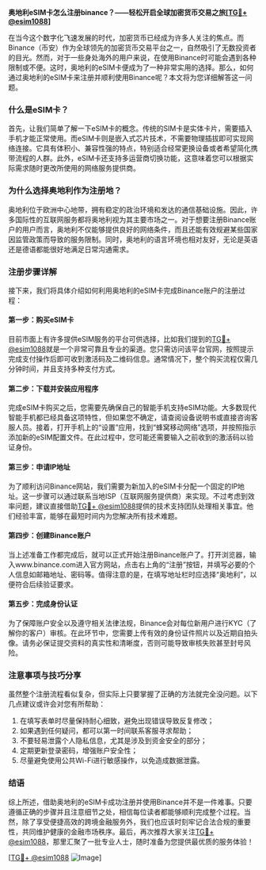 **奥地利eSIM卡怎么注册binance？——轻松开启全球加密货币交易之旅[[TG💪+ @esim1088](https://t.me/s/esim1088)]**

在当今这个数字化飞速发展的时代，加密货币已经成为许多人关注的焦点。而Binance（币安）作为全球领先的加密货币交易平台之一，自然吸引了无数投资者的目光。然而，对于一些身处海外的用户来说，在使用Binance时可能会遇到各种限制或不便。这时，奥地利的eSIM卡便成为了一种非常实用的选择。那么，如何通过奥地利的eSIM卡来注册并顺利使用Binance呢？本文将为您详细解答这一问题。

### 什么是eSIM卡？

首先，让我们简单了解一下eSIM卡的概念。传统的SIM卡是实体卡片，需要插入手机才能正常使用。而eSIM卡则是嵌入式芯片技术，不需要物理插拔即可实现网络连接。它具有体积小、兼容性强的特点，特别适合经常更换设备或者希望简化携带流程的人群。此外，eSIM卡还支持多运营商切换功能，这意味着您可以根据实际需求随时更改所使用的网络服务提供商。

### 为什么选择奥地利作为注册地？

奥地利位于欧洲中心地带，拥有稳定的政治环境和发达的通信基础设施。因此，许多国际性的互联网服务都将奥地利视为其主要市场之一。对于想要注册Binance账户的用户而言，奥地利不仅能够提供良好的网络条件，而且还能有效规避某些国家因监管政策而导致的服务限制。同时，奥地利的语言环境也相对友好，无论是英语还是德语都能很好地满足日常沟通需求。

### 注册步骤详解

接下来，我们将具体介绍如何利用奥地利的eSIM卡完成Binance账户的注册过程：

#### 第一步：购买eSIM卡
目前市面上有许多提供eSIM服务的平台可供选择，比如我们提到的[TG💪+ @esim1088](https://t.me/s/esim1088)就是一个非常可靠且专业的渠道。您只需访问该平台官网，按照提示完成支付操作后即可收到激活码及二维码信息。通常情况下，整个购买流程仅需几分钟时间，并且支持多种支付方式。

#### 第二步：下载并安装应用程序
完成eSIM卡购买之后，您需要先确保自己的智能手机支持eSIM功能。大多数现代智能手机都已经具备这项特性，但如果您不确定，请查阅设备说明书或直接咨询客服人员。接着，打开手机上的“设置”应用，找到“蜂窝移动网络”选项，并按照指示添加新的eSIM配置文件。在此过程中，您可能还需要输入之前收到的激活码以验证身份。

#### 第三步：申请IP地址
为了顺利访问Binance网站，我们需要为新加入的eSIM卡分配一个固定的IP地址。这一步骤可以通过联系当地ISP（互联网服务提供商）来实现。不过考虑到效率问题，建议直接借助[TG💪+ @esim1088](https://t.me/s/esim1088)提供的技术支持团队处理相关事宜。他们经验丰富，能够在最短时间内为您解决所有技术难题。

#### 第四步：创建Binance账户
当上述准备工作都完成后，就可以正式开始注册Binance账户了。打开浏览器，输入www.binance.com进入官方网站，点击右上角的“注册”按钮，并填写必要的个人信息如邮箱地址、密码等。值得注意的是，在填写地址栏时应选择“奥地利”，以便符合后续验证要求。

#### 第五步：完成身份认证
为了保障账户安全以及遵守相关法律法规，Binance会对每位新用户进行KYC（了解你的客户）审核。在此环节中，您需要上传有效的身份证件照片以及近期自拍头像。请务必保证提交资料的真实性和清晰度，否则可能导致审核失败甚至封号风险。

### 注意事项与技巧分享

虽然整个注册流程看似复杂，但实际上只要掌握了正确的方法就完全没问题。以下几点建议或许会对您有所帮助：
1. 在填写表单时尽量保持耐心细致，避免出现错误导致反复修改；
2. 如果遇到任何疑问，都可以第一时间联系客服寻求帮助；
3. 不要轻易泄露个人隐私信息，尤其是涉及到资金安全的部分；
4. 定期更新登录密码，增强账户安全性；
5. 尽量避免使用公共Wi-Fi进行敏感操作，以免造成数据泄露。

### 结语

综上所述，借助奥地利的eSIM卡成功注册并使用Binance并不是一件难事。只要遵循正确的步骤并且注意细节之处，相信每位读者都能够顺利完成整个过程。当然，除了享受便捷高效的跨境金融服务外，我们也应该时刻牢记合法合规的重要性，共同维护健康的金融市场秩序。最后，再次推荐大家关注[TG💪+ @esim1088](https://t.me/s/esim1088)，那里汇聚了一批专业人士，随时准备为您提供最优质的服务体验！

[[TG💪+ @esim1088](https://t.me/s/esim1088) ![Image](https://i.postimg.cc/4NQfJmqS/Snipaste-2025-05-13-00-14-12.png)]